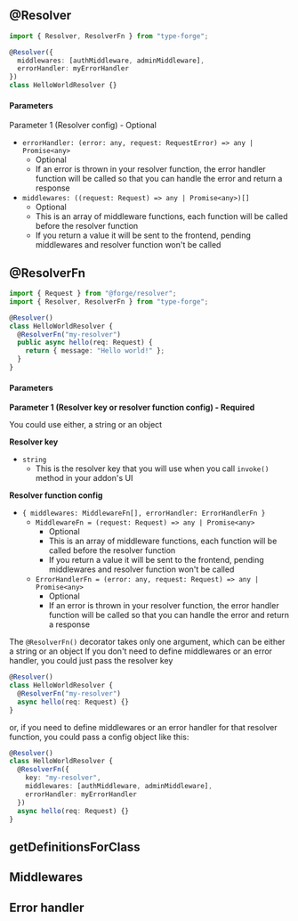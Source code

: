 ## @Resolver

```ts
import { Resolver, ResolverFn } from "type-forge";

@Resolver({
  middlewares: [authMiddleware, adminMiddleware],
  errorHandler: myErrorHandler
})
class HelloWorldResolver {}
```

#### Parameters

Parameter 1 (Resolver config) - Optional

- `errorHandler: (error: any, request: RequestError) => any | Promise<any>`
  - Optional
  - If an error is thrown in your resolver function, the error handler function will be called so that you can handle the error and return a response
- `middlewares: ((request: Request) => any | Promise<any>)[]`
  - Optional
  - This is an array of middleware functions, each function will be called before the resolver function
  - If you return a value it will be sent to the frontend, pending middlewares and resolver function won't be called

## @ResolverFn

```ts
import { Request } from "@forge/resolver";
import { Resolver, ResolverFn } from "type-forge";

@Resolver()
class HelloWorldResolver {
  @ResolverFn("my-resolver")
  public async hello(req: Request) {
    return { message: "Hello world!" };
  }
}
```

#### Parameters

**Parameter 1 (Resolver key or resolver function config) - Required**

You could use either, a string or an object

**Resolver key**

- `string`
  - This is the resolver key that you will use when you call `invoke()` method in your addon's UI

**Resolver function config**

- `{ middlewares: MiddlewareFn[], errorHandler: ErrorHandlerFn }`
  - `MiddlewareFn = (request: Request) => any | Promise<any>`
    - Optional
    - This is an array of middleware functions, each function will be called before the resolver function
    - If you return a value it will be sent to the frontend, pending middlewares and resolver function won't be called
  - `ErrorHandlerFn = (error: any, request: Request) => any | Promise<any>`
    - Optional
    - If an error is thrown in your resolver function, the error handler function will be called so that you can handle the error and return a response

The `@ResolverFn()` decorator takes only one argument, which can be either a string or an object
If you don't need to define middlewares or an error handler, you could just pass the resolver key

```ts
@Resolver()
class HelloWorldResolver {
  @ResolverFn("my-resolver")
  async hello(req: Request) {}
}
```

or, if you need to define middlewares or an error handler for that resolver function, you could pass a config object like this:

```ts
@Resolver()
class HelloWorldResolver {
  @ResolverFn({
    key: "my-resolver",
    middlewares: [authMiddleware, adminMiddleware],
    errorHandler: myErrorHandler
  })
  async hello(req: Request) {}
}
```

## getDefinitionsForClass

## Middlewares

## Error handler
